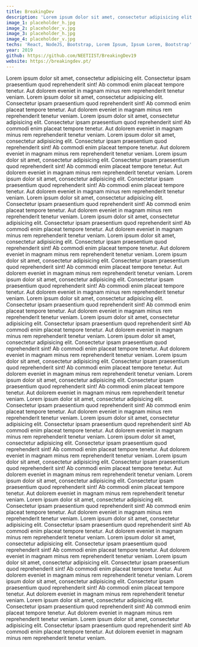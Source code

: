```yaml
---
title: BreakingDev
description: 'Lorem ipsum dolor sit amet, consectetur adipisicing elit. Consectetur ipsam praesentium quod reprehenderit sint! Ab commodi enim placeat tempore tenetur. Aut dolorem eveniet in magnam minus rem reprehenderit tenetur veniam.'
image_1: placeholder_h.jpg
image_2: placeholder_v.jpg
image_3: placeholder_h.jpg
image_4: placeholder_v.jpg
techs: 'React, NodeJS, Bootstrap, Lorem Ipsum, Ipsum Lorem, Bootstrap'
year: 2019
github: https://github.com/NEETIIST/BreakingDev19
website: https://breakingdev.pt/
---
```


Lorem ipsum dolor sit amet, consectetur adipisicing elit. Consectetur ipsam praesentium quod reprehenderit sint! Ab commodi enim placeat tempore tenetur. Aut dolorem eveniet in magnam minus rem reprehenderit tenetur veniam.
Lorem ipsum dolor sit amet, consectetur adipisicing elit. Consectetur ipsam praesentium quod reprehenderit sint! Ab commodi enim placeat tempore tenetur. Aut dolorem eveniet in magnam minus rem reprehenderit tenetur veniam.
Lorem ipsum dolor sit amet, consectetur adipisicing elit. Consectetur ipsam praesentium quod reprehenderit sint! Ab commodi enim placeat tempore tenetur. Aut dolorem eveniet in magnam minus rem reprehenderit tenetur veniam.
Lorem ipsum dolor sit amet, consectetur adipisicing elit. Consectetur ipsam praesentium quod reprehenderit sint! Ab commodi enim placeat tempore tenetur. Aut dolorem eveniet in magnam minus rem reprehenderit tenetur veniam.
Lorem ipsum dolor sit amet, consectetur adipisicing elit. Consectetur ipsam praesentium quod reprehenderit sint! Ab commodi enim placeat tempore tenetur. Aut dolorem eveniet in magnam minus rem reprehenderit tenetur veniam.
Lorem ipsum dolor sit amet, consectetur adipisicing elit. Consectetur ipsam praesentium quod reprehenderit sint! Ab commodi enim placeat tempore tenetur. Aut dolorem eveniet in magnam minus rem reprehenderit tenetur veniam.
Lorem ipsum dolor sit amet, consectetur adipisicing elit. Consectetur ipsam praesentium quod reprehenderit sint! Ab commodi enim placeat tempore tenetur. Aut dolorem eveniet in magnam minus rem reprehenderit tenetur veniam.
Lorem ipsum dolor sit amet, consectetur adipisicing elit. Consectetur ipsam praesentium quod reprehenderit sint! Ab commodi enim placeat tempore tenetur. Aut dolorem eveniet in magnam minus rem reprehenderit tenetur veniam.
Lorem ipsum dolor sit amet, consectetur adipisicing elit. Consectetur ipsam praesentium quod reprehenderit sint! Ab commodi enim placeat tempore tenetur. Aut dolorem eveniet in magnam minus rem reprehenderit tenetur veniam.
Lorem ipsum dolor sit amet, consectetur adipisicing elit. Consectetur ipsam praesentium quod reprehenderit sint! Ab commodi enim placeat tempore tenetur. Aut dolorem eveniet in magnam minus rem reprehenderit tenetur veniam.
Lorem ipsum dolor sit amet, consectetur adipisicing elit. Consectetur ipsam praesentium quod reprehenderit sint! Ab commodi enim placeat tempore tenetur. Aut dolorem eveniet in magnam minus rem reprehenderit tenetur veniam.
Lorem ipsum dolor sit amet, consectetur adipisicing elit. Consectetur ipsam praesentium quod reprehenderit sint! Ab commodi enim placeat tempore tenetur. Aut dolorem eveniet in magnam minus rem reprehenderit tenetur veniam.
Lorem ipsum dolor sit amet, consectetur adipisicing elit. Consectetur ipsam praesentium quod reprehenderit sint! Ab commodi enim placeat tempore tenetur. Aut dolorem eveniet in magnam minus rem reprehenderit tenetur veniam.
Lorem ipsum dolor sit amet, consectetur adipisicing elit. Consectetur ipsam praesentium quod reprehenderit sint! Ab commodi enim placeat tempore tenetur. Aut dolorem eveniet in magnam minus rem reprehenderit tenetur veniam.
Lorem ipsum dolor sit amet, consectetur adipisicing elit. Consectetur ipsam praesentium quod reprehenderit sint! Ab commodi enim placeat tempore tenetur. Aut dolorem eveniet in magnam minus rem reprehenderit tenetur veniam.
Lorem ipsum dolor sit amet, consectetur adipisicing elit. Consectetur ipsam praesentium quod reprehenderit sint! Ab commodi enim placeat tempore tenetur. Aut dolorem eveniet in magnam minus rem reprehenderit tenetur veniam.
Lorem ipsum dolor sit amet, consectetur adipisicing elit. Consectetur ipsam praesentium quod reprehenderit sint! Ab commodi enim placeat tempore tenetur. Aut dolorem eveniet in magnam minus rem reprehenderit tenetur veniam.
Lorem ipsum dolor sit amet, consectetur adipisicing elit. Consectetur ipsam praesentium quod reprehenderit sint! Ab commodi enim placeat tempore tenetur. Aut dolorem eveniet in magnam minus rem reprehenderit tenetur veniam.
Lorem ipsum dolor sit amet, consectetur adipisicing elit. Consectetur ipsam praesentium quod reprehenderit sint! Ab commodi enim placeat tempore tenetur. Aut dolorem eveniet in magnam minus rem reprehenderit tenetur veniam.
Lorem ipsum dolor sit amet, consectetur adipisicing elit. Consectetur ipsam praesentium quod reprehenderit sint! Ab commodi enim placeat tempore tenetur. Aut dolorem eveniet in magnam minus rem reprehenderit tenetur veniam.
Lorem ipsum dolor sit amet, consectetur adipisicing elit. Consectetur ipsam praesentium quod reprehenderit sint! Ab commodi enim placeat tempore tenetur. Aut dolorem eveniet in magnam minus rem reprehenderit tenetur veniam.
Lorem ipsum dolor sit amet, consectetur adipisicing elit. Consectetur ipsam praesentium quod reprehenderit sint! Ab commodi enim placeat tempore tenetur. Aut dolorem eveniet in magnam minus rem reprehenderit tenetur veniam.
Lorem ipsum dolor sit amet, consectetur adipisicing elit. Consectetur ipsam praesentium quod reprehenderit sint! Ab commodi enim placeat tempore tenetur. Aut dolorem eveniet in magnam minus rem reprehenderit tenetur veniam.
Lorem ipsum dolor sit amet, consectetur adipisicing elit. Consectetur ipsam praesentium quod reprehenderit sint! Ab commodi enim placeat tempore tenetur. Aut dolorem eveniet in magnam minus rem reprehenderit tenetur veniam.
Lorem ipsum dolor sit amet, consectetur adipisicing elit. Consectetur ipsam praesentium quod reprehenderit sint! Ab commodi enim placeat tempore tenetur. Aut dolorem eveniet in magnam minus rem reprehenderit tenetur veniam.
Lorem ipsum dolor sit amet, consectetur adipisicing elit. Consectetur ipsam praesentium quod reprehenderit sint! Ab commodi enim placeat tempore tenetur. Aut dolorem eveniet in magnam minus rem reprehenderit tenetur veniam.
Lorem ipsum dolor sit amet, consectetur adipisicing elit. Consectetur ipsam praesentium quod reprehenderit sint! Ab commodi enim placeat tempore tenetur. Aut dolorem eveniet in magnam minus rem reprehenderit tenetur veniam.
Lorem ipsum dolor sit amet, consectetur adipisicing elit. Consectetur ipsam praesentium quod reprehenderit sint! Ab commodi enim placeat tempore tenetur. Aut dolorem eveniet in magnam minus rem reprehenderit tenetur veniam.

